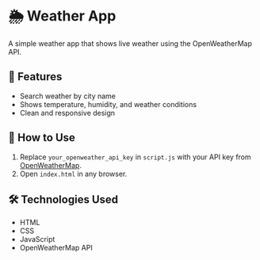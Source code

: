 # 🌦️ Weather App

A simple weather app that shows live weather using the OpenWeatherMap API.

## 🔧 Features
- Search weather by city name
- Shows temperature, humidity, and weather conditions
- Clean and responsive design

## 🚀 How to Use
1. Replace `your_openweather_api_key` in `script.js` with your API key from [OpenWeatherMap](https://openweathermap.org/).
2. Open `index.html` in any browser.

## 🛠️ Technologies Used
- HTML
- CSS
- JavaScript
- OpenWeatherMap API
